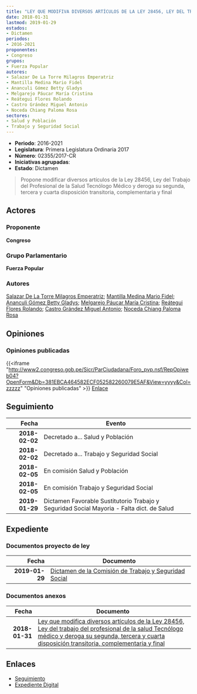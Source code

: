 ```yaml
---
title: "LEY QUE MODIFIVA DIVERSOS ARTÍCULOS DE LA LEY 28456, LEY DEL TRABAJO DEL PROFESIONAL DE LA SALUD TECNÓLOGO MÉDICO Y DEROGA SU SEGUNDA, TERCERA Y CUARTA DISPOSICIÓN TRANSITORIA, COMPLEMENTARIA Y FINAL"
date: 2018-01-31
lastmod: 2019-01-29
estados:
- Dictamen
periodos:
- 2016-2021
proponentes:
- Congreso
grupos:
- Fuerza Popular
autores:
- Salazar De La Torre Milagros Emperatriz
- Mantilla Medina Mario Fidel
- Ananculi Gómez Betty Gladys
- Melgarejo Páucar María Cristina
- Reátegui Flores Rolando
- Castro Grández Miguel Antonio
- Noceda Chiang Paloma Rosa
sectores:
- Salud y Población
- Trabajo y Seguridad Social
---
```

- **Periodo**: 2016-2021
- **Legislatura**: Primera Legislatura Ordinaria 2017
- **Número**: 02355/2017-CR
- **Iniciativas agrupadas**: 
- **Estado**: Dictamen

> Propone modificar diversos artículos de la Ley 28456, Ley del Trabajo del Profesional de la Salud Tecnólogo Médico y deroga su segunda, tercera y cuarta disposición transitoria, complementaria y final


## Actores

### Proponente

**Congreso**

### Grupo Parlamentario

**Fuerza Popular**

### Autores

[Salazar De La Torre Milagros Emperatriz](mailto:mailto:msalazard@congreso.gob.pe); [Mantilla Medina Mario Fidel](mailto:mailto:mmantilla@congreso.gob.pe); [Ananculi Gómez Betty Gladys](mailto:mailto:bananculi@congreso.gob.pe); [Melgarejo Páucar María Cristina](mailto:mailto:mmelgarejo@congreso.gob.pe); [Reátegui Flores Rolando](mailto:mailto:rreategui@congreso.gob.pe); [Castro Grández Miguel Antonio](mailto:mailto:macastro@congreso.gob.pe); [Noceda Chiang Paloma Rosa](mailto:mailto:pnoceda@congreso.gob.pe)

## Opiniones

### Opiniones publicadas

{{<iframe "http://www2.congreso.gob.pe/Sicr/ParCiudadana/Foro_pvp.nsf/RepOpiweb04?OpenForm&Db=381EBCA464582ECF052582260079E5AF&View=yyyy&Col=zzzzz" "Opiniones publicadas" >}}
[Enlace](http://www2.congreso.gob.pe/Sicr/ParCiudadana/Foro_pvp.nsf/RepOpiweb04?OpenForm&Db=381EBCA464582ECF052582260079E5AF&View=yyyy&Col=zzzzz)


## Seguimiento

| Fecha | Evento |
|------:|--------|
| **2018-02-02** | Decretado a... Salud y Población |
| **2018-02-02** | Decretado a... Trabajo y Seguridad Social |
| **2018-02-05** | En comisión Salud y Población |
| **2018-02-05** | En comisión Trabajo y Seguridad Social |
| **2019-01-29** | Dictamen Favorable Sustitutorio Trabajo y Seguridad Social Mayoria - Falta dict. de Salud |

## Expediente

### Documentos proyecto de ley

| Fecha | Documento |
|------:|-----------|
| **2019-01-29** | [Dictamen de la Comisión de Trabajo y Seguridad Social](http://www.leyes.congreso.gob.pe/Documentos/2016_2021/Dictamenes/Proyectos_de_Ley/02355DC22MAY20190129.pdf) |

### Documentos anexos

| Fecha | Documento |
|------:|-----------|
| **2018-01-31** | [Ley que modifica diversos artículos de la Ley 28456, Ley del trabajo del profesional de la salud Tecnólogo médico y deroga su segunda, tercera y cuarta disposición transitoria, complementaria y final](http://www.leyes.congreso.gob.pe/Documentos/2016_2021/Proyectos_de_Ley_y_de_Resoluciones_Legislativas/PL0235520180131.pdf) |

## Enlaces

- [Seguimiento](http://www2.congreso.gob.pe/Sicr/TraDocEstProc/CLProLey2016.nsf/f7fff46988ca05b1052578e100829cc7/8cc7c51cb2811ff805258226007c4f1a?OpenDocument)
- [Expediente Digital](http://www2.congreso.gob.pe/Sicr/TraDocEstProc/CLProLey2016.nsf/f7fff46988ca05b1052578e100829cc7/8cc7c51cb2811ff805258226007c4f1a?OpenDocument&Click=05257FB7005EB655.eb71d0cf91d8294e05256cdf006b5706/$Body/0.1C6C)

